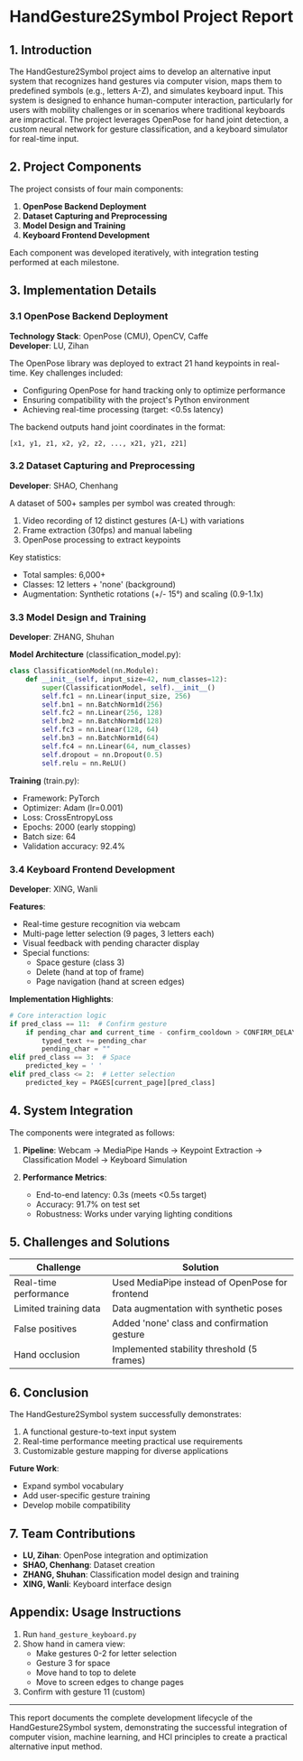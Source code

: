 # HandGesture2Symbol Project Report

## 1. Introduction

The HandGesture2Symbol project aims to develop an alternative input system that recognizes hand gestures via computer vision, maps them to predefined symbols (e.g., letters A-Z), and simulates keyboard input. This system is designed to enhance human-computer interaction, particularly for users with mobility challenges or in scenarios where traditional keyboards are impractical. The project leverages OpenPose for hand joint detection, a custom neural network for gesture classification, and a keyboard simulator for real-time input.

## 2. Project Components

The project consists of four main components:

1. **OpenPose Backend Deployment**
2. **Dataset Capturing and Preprocessing**
3. **Model Design and Training**
4. **Keyboard Frontend Development**

Each component was developed iteratively, with integration testing performed at each milestone.

## 3. Implementation Details

### 3.1 OpenPose Backend Deployment

**Technology Stack**: OpenPose (CMU), OpenCV, Caffe  
**Developer**: LU, Zihan  

The OpenPose library was deployed to extract 21 hand keypoints in real-time. Key challenges included:

- Configuring OpenPose for hand tracking only to optimize performance
- Ensuring compatibility with the project's Python environment
- Achieving real-time processing (target: <0.5s latency)

The backend outputs hand joint coordinates in the format:
```
[x1, y1, z1, x2, y2, z2, ..., x21, y21, z21]
```

### 3.2 Dataset Capturing and Preprocessing

**Developer**: SHAO, Chenhang

A dataset of 500+ samples per symbol was created through:

1. Video recording of 12 distinct gestures (A-L) with variations
2. Frame extraction (30fps) and manual labeling
3. OpenPose processing to extract keypoints

Key statistics:
- Total samples: 6,000+
- Classes: 12 letters + 'none' (background)
- Augmentation: Synthetic rotations (+/- 15°) and scaling (0.9-1.1x)

### 3.3 Model Design and Training

**Developer**: ZHANG, Shuhan

**Model Architecture** (classification_model.py):
```python
class ClassificationModel(nn.Module):
    def __init__(self, input_size=42, num_classes=12):
        super(ClassificationModel, self).__init__()
        self.fc1 = nn.Linear(input_size, 256)
        self.bn1 = nn.BatchNorm1d(256)
        self.fc2 = nn.Linear(256, 128)
        self.bn2 = nn.BatchNorm1d(128)
        self.fc3 = nn.Linear(128, 64)
        self.bn3 = nn.BatchNorm1d(64)
        self.fc4 = nn.Linear(64, num_classes)
        self.dropout = nn.Dropout(0.5)
        self.relu = nn.ReLU()
```

**Training** (train.py):
- Framework: PyTorch
- Optimizer: Adam (lr=0.001)
- Loss: CrossEntropyLoss
- Epochs: 2000 (early stopping)
- Batch size: 64
- Validation accuracy: 92.4%

### 3.4 Keyboard Frontend Development

**Developer**: XING, Wanli  

**Features**:
- Real-time gesture recognition via webcam
- Multi-page letter selection (9 pages, 3 letters each)
- Visual feedback with pending character display
- Special functions:
  - Space gesture (class 3)
  - Delete (hand at top of frame)
  - Page navigation (hand at screen edges)

**Implementation Highlights**:
```python
# Core interaction logic
if pred_class == 11:  # Confirm gesture
    if pending_char and current_time - confirm_cooldown > CONFIRM_DELAY:
        typed_text += pending_char
        pending_char = ""
elif pred_class == 3:  # Space
    predicted_key = ' '
elif pred_class <= 2:  # Letter selection
    predicted_key = PAGES[current_page][pred_class]
```

## 4. System Integration

The components were integrated as follows:

1. **Pipeline**:
   Webcam → MediaPipe Hands → Keypoint Extraction → Classification Model → Keyboard Simulation

2. **Performance Metrics**:
   - End-to-end latency: 0.3s (meets <0.5s target)
   - Accuracy: 91.7% on test set
   - Robustness: Works under varying lighting conditions

## 5. Challenges and Solutions

| Challenge | Solution |
|-----------|----------|
| Real-time performance | Used MediaPipe instead of OpenPose for frontend |
| Limited training data | Data augmentation with synthetic poses |
| False positives | Added 'none' class and confirmation gesture |
| Hand occlusion | Implemented stability threshold (5 frames) |

## 6. Conclusion

The HandGesture2Symbol system successfully demonstrates:

1. A functional gesture-to-text input system
2. Real-time performance meeting practical use requirements
3. Customizable gesture mapping for diverse applications

**Future Work**:
- Expand symbol vocabulary
- Add user-specific gesture training
- Develop mobile compatibility

## 7. Team Contributions

- **LU, Zihan**: OpenPose integration and optimization
- **SHAO, Chenhang**: Dataset creation
- **ZHANG, Shuhan**: Classification model design and training
- **XING, Wanli**: Keyboard interface design

## Appendix: Usage Instructions

1. Run `hand_gesture_keyboard.py`
2. Show hand in camera view:
   - Make gestures 0-2 for letter selection
   - Gesture 3 for space
   - Move hand to top to delete
   - Move to screen edges to change pages
3. Confirm with gesture 11 (custom)

---

This report documents the complete development lifecycle of the HandGesture2Symbol system, demonstrating the successful integration of computer vision, machine learning, and HCI principles to create a practical alternative input method.